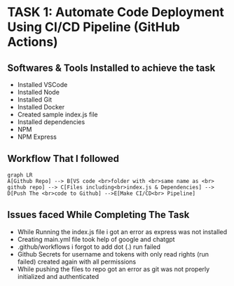 # TASK 1: Automate Code Deployment Using CI/CD Pipeline (GitHub Actions)

## Softwares & Tools Installed to achieve the task

- Installed VSCode
- Installed Node
- Installed Git
- Installed Docker
- Created sample index.js file
- Installed dependencies
- NPM
- NPM Express

## Workflow That I followed

```mermaid
graph LR
A[Github Repo] --> B[VS code <br>folder with <br>same name as <br> github repo] --> C[Files including<br>index.js & Dependencies] --> D[Push The <br>code to Github] -->E[Make CI/CD<br> Pipeline]

```

## Issues faced While Completing The Task

- While Running the index.js file i got an error as express was not installed 
- Creating main.yml file took help of google and chatgpt
- .github/workflows i forgot to add dot (.) run failed
- Github Secrets for username and tokens with only read rights (run failed) created again with all permissions
- While pushing the files to repo got an error as git was not properly initialized and authenticated
